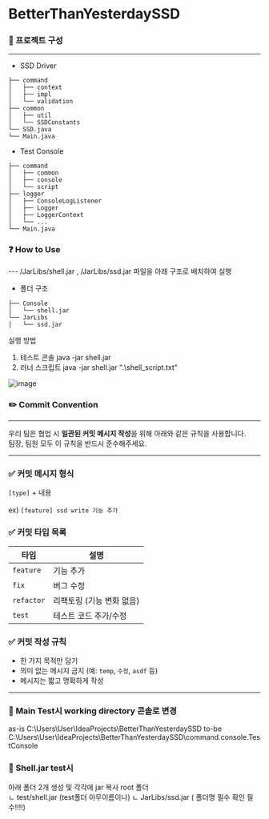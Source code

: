 # BetterThanYesterdaySSD

### 🚡 프로젝트 구성
---

- SSD Driver
```SSD Driver
├── command
│   ├── context
│   ├── impl
│   └── validation
├── common
│   ├── util
│   └── SSDConstants
└── SSD.java
└── Main.java

```

- Test Console
```Test Console
├── command
│   ├── common
│   ├── console
│   └── script
├── logger
│   ├── ConsoleLogListener
│   ├── Logger
│   ├── LoggerContext
│   └── ...
└── Main.java
```


### ❓ How to Use
---  /JarLibs/shell.jar , /JarLibs/ssd.jar 파일을 아래 구조로 배치하여 실행 

- 폴더 구조
```Folder
├── Console
│   └── shell.jar
└── JarLibs
│   └── ssd.jar

```

실행 방법
1. 테스트 콘솔 java -jar shell.jar
2. 러너 스크립트 java -jar shell.jar ".\shell_script.txt" 

![image](https://github.com/user-attachments/assets/25526bc7-c645-4af8-ac8c-1b7c9e2759f9)


### ✏️ Commit Convention
---

우리 팀은 협업 시 **일관된 커밋 메시지 작성**을 위해 아래와 같은 규칙을 사용합니다.  
팀장, 팀원 모두 이 규칙을 반드시 준수해주세요.

---

### ✅ 커밋 메시지 형식

`[type]`  +  내용 <br><br>
ex) `[feature] ssd write 기능 추가 `



### ✅ 커밋 타입 목록

| 타입 | 설명 |
|------|------|
| `feature` | 기능 추가 |
| `fix` | 버그 수정 |
| `refactor` | 리팩토링 (기능 변화 없음) |
| `test` | 테스트 코드 추가/수정 |

### ✅ 커밋 작성 규칙

- 한 가지 목적만 담기
- 의미 없는 메시지 금지 (예: `temp`, `수정`, `asdf` 등)
- 메시지는 짧고 명확하게 작성

---

### 📝 Main Test시 working directory 콘솔로 변경 
as-is C:\Users\User\IdeaProjects\BetterThanYesterdaySSD
to-be C:\Users\User\IdeaProjects\BetterThanYesterdaySSD\command.console.TestConsole

### 📝 Shell.jar test시 
 아래 폴더 2개 생성 및 각각에 jar 복사
 root 폴더  
   ㄴ test/shell.jar   (test폴더 아무이름이나)
   ㄴ JarLibs/ssd.jar  ( 폴더명 필수 확인 필수!!!!)

